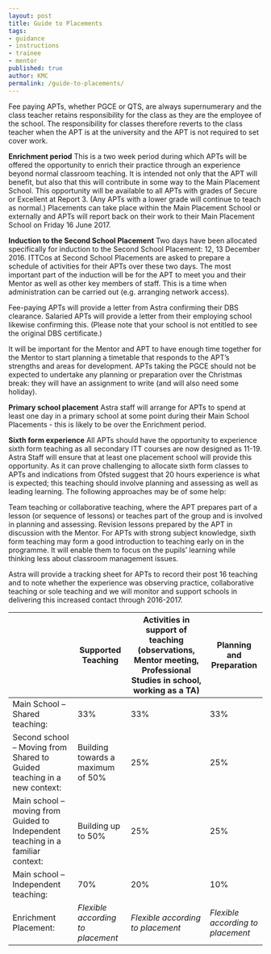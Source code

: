 ```yaml
---
layout: post
title: Guide to Placements
tags:
- guidance
- instructions
- trainee
- mentor
published: true
author: KMC
permalink: /guide-to-placements/
---
```

Fee paying APTs, whether PGCE or QTS, are always supernumerary and the class teacher retains responsibility for the class as they are the employee of the school.  The responsibility for classes therefore reverts to the class teacher when the APT is at the university and the APT is not required to set cover work.

<table>
  <thead>
    <tr>
	  <th></th>
      <th>Supported Teaching</th>
      <th>Activities in support of teaching (observations, Mentor meeting, Professional Studies in school, working as a TA)</th>
      <th>Planning and Preparation</th>
    </tr>
  </thead>
  <tbody>
    <tr>
      <td>Main School – Shared teaching: <strong>
      <td>33%</td>
      <td>33%</td>
	  <td>33%</td>
    </tr>
    <tr>
      <td>Second school – Moving from Shared to Guided teaching in a new context: <strong></strong></td>
      <td>Building towards a maximum of 50%</td>
      <td>25%</td>
	  <td>25%</td>
    </tr>
    <tr>
      <td>Main school – moving from Guided to Independent teaching in a familiar context: <strong></strong></td>
      <td>Building up to 50%</td>
      <td>25%</td>
	  <td>25%</td>
    </tr>
    <tr>
      <td>Main school – Independent teaching: <strong></strong></td>
      <td>70%</td>
      <td>20%</td>
	  <td>10%</td>
    </tr>
    <tr>
      <td>Enrichment Placement: <strong></strong></td>
      <td><em>Flexible according to placement</em></td>
      <td><em>Flexible according to placement</em></td>
	  <td><em>Flexible according to placement</em></td>
    

<strong>Enrichment period</strong>
This is a two week period during which APTs will be offered the opportunity to enrich their practice through an experience beyond normal classroom teaching. It is intended not only that the APT will benefit, but also that this will contribute in some way to the Main Placement School. This opportunity will be available to all APTs with grades of Secure or Excellent at Report 3. (Any APTs with a lower grade will continue to teach as normal.) 
Placements can take place within the Main Placement School or externally and APTs will report back on their work to their Main Placement School on Friday 16 June 2017. 

<strong>Induction to the Second School Placement</strong>
Two days have been allocated specifically for induction to the Second School Placement: 12, 13 December 2016. ITTCos at Second School Placements are asked to prepare a schedule of activities for their APTs over these two days. The most important part of the induction will be for the APT to meet you and their Mentor as well as other key members of staff. This is a time when administration can be carried out (e.g. arranging network access). 

Fee-paying APTs will provide a letter from Astra confirming their DBS clearance. Salaried APTs will provide a letter from their employing school likewise confirming this. (Please note that your school is not entitled to see the original DBS certificate.) 

It will be important for the Mentor and APT to have enough time together for the Mentor to start planning a timetable that responds to the APT’s strengths and areas for development. 
APTs taking the PGCE should not be expected to undertake any planning or preparation over the Christmas break: they will have an assignment to write (and will also need some holiday). 

<strong>Primary school placement</strong>
Astra staff will arrange for APTs to spend at least one day in a primary school at some point during their Main School Placements - this is likely to be over the Enrichment period. 

<strong>Sixth form experience</strong>
All APTs should have the opportunity to experience sixth form teaching as all secondary ITT courses are now designed as 11-19. Astra Staff will ensure that at least one placement school will provide this opportunity. As it can prove challenging to allocate sixth form classes to APTs and indications from Ofsted suggest that 20 hours experience is what is expected; this teaching should involve planning and assessing as well as leading learning. The following approaches may be of some help:

Team teaching or collaborative teaching, where the APT prepares part of a lesson (or sequence of lessons) or teaches part of the group and is involved in planning and assessing. 
Revision lessons prepared by the APT in discussion with the Mentor. 
For APTs with strong subject knowledge, sixth form teaching may form a good introduction to teaching early on in the programme. It will enable them to focus on the pupils’ learning while thinking less about classroom management issues. 

Astra will provide a tracking sheet for APTs to record their post 16 teaching and to note whether the experience was observing practice, collaborative teaching or sole teaching and we will monitor and support schools in delivering this increased contact through 2016-2017.

